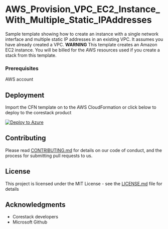 
# AWS_Provision_VPC_EC2_Instance_With_Multiple_Static_IPAddresses

Sample template showing how to create an instance with a single network interface and multiple static IP addresses in an existing VPC. It assumes you have already created a VPC. **WARNING** This template creates an Amazon EC2 instance. You will be billed for the AWS resources used if you create a stack from this template.

### Prerequisites

AWS account

## Deployment

Import the CFN template on to the AWS CloudFormation or click below to deploy to the corestack product 

[![Deploy to Azure](https://docs.corestack.io/wp-content/uploads/2019/09/deploy-to-corestack.svg)](http://qa.corestack.io/heatstack/templates?repositories=github&external_redirect=true&name=AWS_Provision_VPC_EC2_Instance_With_Multiple_Static_IPAddresses&url=https://raw.githubusercontent.com/corestacklabs/Templates/master/cfn/AWS_Provision_VPC_EC2_Instance_With_Multiple_Static_IPAddresses/AWS_Provision_VPC_EC2_Instance_With_Multiple_Static_IPAddresses_content.json&engine=cfn&type[0]=Cloud&classification[0]=Provisioning&services[0]=AWS&scope=tenant#/mytemplates)

## Contributing

Please read [CONTRIBUTING.md](https://gist.github.com/karthick-kk/30e4fd3f279492b4f040d5cd569d21d0) for details on our code of conduct, and the process for submitting pull requests to us.

## License

This project is licensed under the MIT License - see the [LICENSE.md](LICENSE.md) file for details

## Acknowledgments

* Corestack developers
* Microsoft Github

